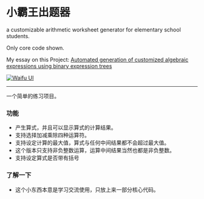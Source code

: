 # 小霸王出题器
a customizable arithmetic worksheet generator for elementary school students.

Only core code shown.

My essay on this Project:
[Automated generation of customized algebraic expressions using binary expression trees](https://drive.google.com/file/d/1jcjdrd8z8vtPRIHWAin4EWeG1TOyY4Mw/view?usp=sharing)

[![Waifu UI](https://z3.ax1x.com/2021/09/25/4rl7vD.png)](https://imgtu.com/i/4rl7vD)

--------


一个简单的练习项目。
### 功能
- 产生算式，并且可以显示算式的计算结果。
- 支持选择加减乘除四种运算符。
- 支持设定计算的最大值，算式与任何中间结果都不会超过最大值。
- 这个版本只支持非负整数运算，运算中间结果当然也都是非负整数。
- 支持设定算式是否带有括号

### 了解一下
- 这个小东西本意是学习交流使用，只放上来一部分核心代码。
